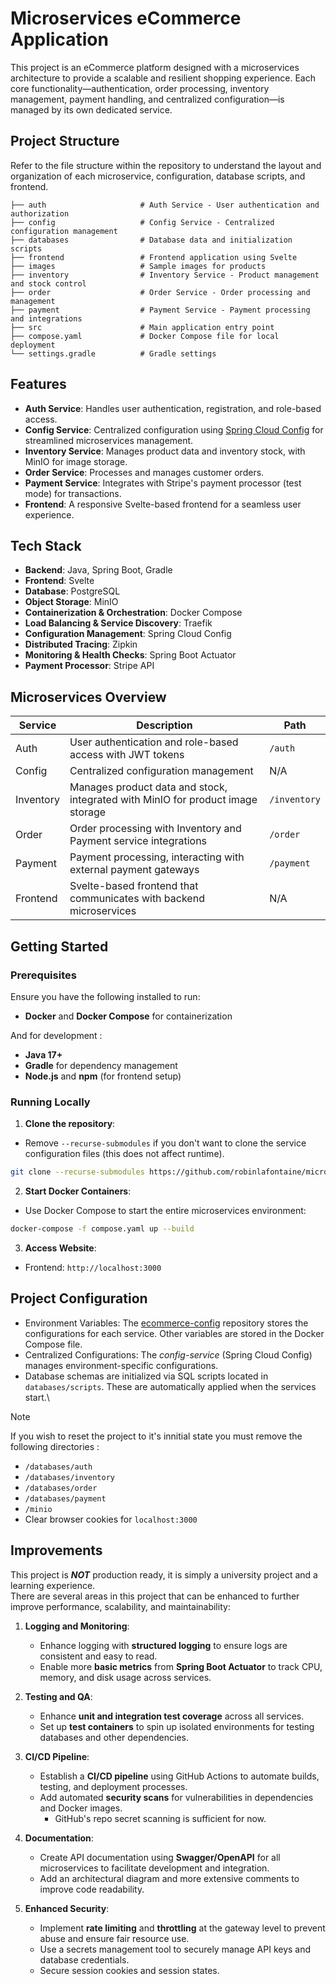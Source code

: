 # Microservices eCommerce Application

This project is an eCommerce platform designed with a microservices architecture to provide a scalable and resilient shopping experience. Each core functionality—authentication, order processing, inventory management, payment handling, and centralized configuration—is managed by its own dedicated service.

## Project Structure

Refer to the file structure within the repository to understand the layout and organization of each microservice, configuration, database scripts, and frontend.

```
├── auth                     # Auth Service - User authentication and authorization
├── config                   # Config Service - Centralized configuration management
├── databases                # Database data and initialization scripts
├── frontend                 # Frontend application using Svelte
├── images                   # Sample images for products
├── inventory                # Inventory Service - Product management and stock control
├── order                    # Order Service - Order processing and management
├── payment                  # Payment Service - Payment processing and integrations
├── src                      # Main application entry point
├── compose.yaml             # Docker Compose file for local deployment
└── settings.gradle          # Gradle settings
```

## Features

- **Auth Service**: Handles user authentication, registration, and role-based access.
- **Config Service**: Centralized configuration using [Spring Cloud Config](https://spring.io/projects/spring-cloud-config) for streamlined microservices management.
- **Inventory Service**: Manages product data and inventory stock, with MinIO for image storage.
- **Order Service**: Processes and manages customer orders.
- **Payment Service**: Integrates with Stripe's payment processor (test mode) for transactions.
- **Frontend**: A responsive Svelte-based frontend for a seamless user experience.

## Tech Stack

- **Backend**: Java, Spring Boot, Gradle
- **Frontend**: Svelte
- **Database**: PostgreSQL
- **Object Storage**: MinIO
- **Containerization & Orchestration**: Docker Compose
- **Load Balancing & Service Discovery**: Traefik
- **Configuration Management**: Spring Cloud Config
- **Distributed Tracing**: Zipkin
- **Monitoring & Health Checks**: Spring Boot Actuator
- **Payment Processor**: Stripe API

## Microservices Overview

| Service    | Description                                                                                       | Path       |
|------------|---------------------------------------------------------------------------------------------------|------------|
| Auth       | User authentication and role-based access with JWT tokens                                         | `/auth`    |
| Config     | Centralized configuration management                                                              | N/A |
| Inventory  | Manages product data and stock, integrated with MinIO for product image storage                   | `/inventory` |
| Order      | Order processing with Inventory and Payment service integrations                                 | `/order`   |
| Payment    | Payment processing, interacting with external payment gateways                                    | `/payment` |
| Frontend   | Svelte-based frontend that communicates with backend microservices                                | N/A |

## Getting Started

### Prerequisites

Ensure you have the following installed to run:
- **Docker** and **Docker Compose** for containerization

And for development :
- **Java 17+**
- **Gradle** for dependency management
- **Node.js** and **npm** (for frontend setup)

### Running Locally

1. **Clone the repository**:
- Remove `--recurse-submodules` if you don't want to clone the service configuration files (this does not affect runtime).
```bash
git clone --recurse-submodules https://github.com/robinlafontaine/microservices-ecommerce.git
```
2. **Start Docker Containers**:
- Use Docker Compose to start the entire microservices environment:
```bash
docker-compose -f compose.yaml up --build
```
3. **Access Website**:
- Frontend: `http://localhost:3000`

## Project Configuration
- Environment Variables: The [ecommerce-config](https://github.com/robinlafontaine/ecommerce-config) repository stores the configurations for each service. Other variables are stored in the Docker Compose file.
- Centralized Configurations: The *config-service* (Spring Cloud Config) manages environment-specific configurations.
- Database schemas are initialized via SQL scripts located in `databases/scripts`. These are automatically applied when the services start.\

> [!NOTE]
> If you wish to reset the project to it's innitial state you must remove the following directories :
> - `/databases/auth`
> - `/databases/inventory`
> - `/databases/order`
> - `/databases/payment`
> - `/minio`
> - Clear browser cookies for `localhost:3000`

## Improvements

This project is ***NOT*** production ready, it is simply a university project and a learning experience.\
There are several areas in this project that can be enhanced to further improve performance, scalability, and maintainability:

1. **Logging and Monitoring**:
   - Enhance logging with **structured logging** to ensure logs are consistent and easy to read.
   - Enable more **basic metrics** from **Spring Boot Actuator** to track CPU, memory, and disk usage across services.

2. **Testing and QA**:
   - Enhance **unit and integration test coverage** across all services.
   - Set up **test containers** to spin up isolated environments for testing databases and other dependencies.

3. **CI/CD Pipeline**:
   - Establish a **CI/CD pipeline** using GitHub Actions to automate builds, testing, and deployment processes.
   - Add automated **security scans** for vulnerabilities in dependencies and Docker images.
      -  GitHub's repo secret scanning is sufficient for now.

4. **Documentation**:
   - Create API documentation using **Swagger/OpenAPI** for all microservices to facilitate development and integration.
   - Add an architectural diagram and more extensive comments to improve code readability.

5. **Enhanced Security**:
    - Implement **rate limiting** and **throttling** at the gateway level to prevent abuse and ensure fair resource use.
    - Use a secrets management tool to securely manage API keys and database credentials.
    - Secure session cookies and session states.

